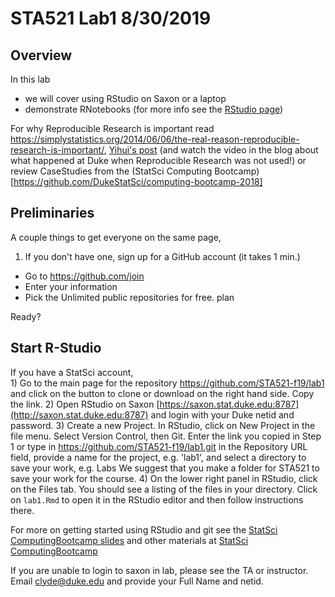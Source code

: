 # STA521 Lab1  8/30/2019

## Overview
 
In this lab 

* we will cover using RStudio on Saxon or a laptop
* demonstrate RNotebooks  (for more info see the [RStudio page](http://rmarkdown.rstudio.com/r_notebooks.html#version_control))


For why Reproducible Research is important read https://simplystatistics.org/2014/06/06/the-real-reason-reproducible-research-is-important/, [Yihui's post](https://yihui.name/en/2012/06/enjoyable-reproducible-research/)  (and watch the video in the blog about what happened at Duke when Reproducible Research was not used!) or review CaseStudies from the 
(StatSci Computing Bootcamp)[https://github.com/DukeStatSci/computing-bootcamp-2018]

## Preliminaries

A couple things to get everyone on the same page,

1. If you don't have one, sign up for a GitHub account (it takes 1 min.)

  * Go to https://github.com/join
  * Enter your information
  * Pick the Unlimited public repositories for free. plan

Ready?


## Start R-Studio

If you have a StatSci account,   
    1) Go to the main page for the repository https://github.com/STA521-f19/lab1  and click on the button  to clone or download on the right hand side.  Copy the link.
   2) Open RStudio on Saxon  [https://saxon.stat.duke.edu:8787](http://saxon.stat.duke.edu:8787) and login with your Duke netid and password.
   3) Create a new Project.  In RStudio, click on New Project in the file menu.  Select Version Control, then Git. Enter the link you copied in Step 1 or type in https://github.com/STA521-f19/lab1.git  in the  Repository URL field, provide a name for the project, e.g. 'lab1', and select a directory to save your work, e.g. Labs    We suggest that you make a folder for STA521 to save your work for the course.
  4) On the lower right panel in RStudio, click on the Files tab. You should see a listing of the files in your directory. Click on `lab1.Rmd` to open it in the RStudio editor and then follow instructions there.  
  
  For more on getting started using RStudio and git see the [StatSci ComputingBootcamp slides](https://github.com/DukeStatSci/ComputingBootcamp2018/blob/master/slides/computing_bootcamp_2018.Rmd) and other materials at  [StatSci ComputingBootcamp](https://github.com/DukeStatSci/ComputingBootcamp2018/)
  
If you are unable to login to saxon in lab, please see the TA or instructor.  Email clyde@duke.edu and provide your Full Name and netid.


